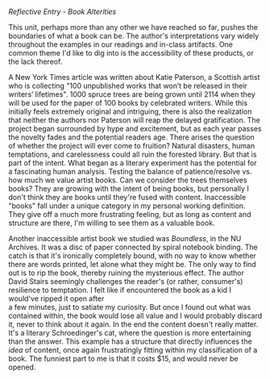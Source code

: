 _Reflective Entry - Book Alterities_

This unit, perhaps more than any other we have reached so far, pushes the boundaries of what a book can be. The author's interpretations 
vary widely throughout the examples in our readings and in-class artifacts. One common theme I'd like to dig into is the accessibility of 
these products, or the lack thereof. 

A New York Times article was written about Katie Paterson, a Scottish artist who is collecting "100 unpublished works that won’t be 
released in their writers’ lifetimes". 1000 spruce trees are being grown until 2114 when they will be used for the paper of 100 books by 
celebrated writers. While this initially feels extremely original and intriguing, there is also the realization that neither the authors 
nor Paterson will reap the delayed gratification. The project began surrounded by hype and excitement, but as each year passes the novelty 
fades and the potential readers age. There arises the question of whether the project will ever come to fruition? Natural disasters, human
temptations, and carelessness could all ruin the forested library. But that is part of the intent. What began as a literary experiment has
the potential for a fascinating human analysis. Testing the balance of patience/resolve vs. how much we value artist books. Can we consider 
the trees themselves books? They are growing with the intent of being books, but personally I don't think they are books until they're 
fused with content. Inaccessible "books" fall under a unique category in my personal working definition. They give off a much more 
frustrating feeling, but as long as content and structure are there, I'm willing to see them as a valuable book.

Another inaccessible artist book we studied was _Boundless_, in the NU Archives. It was a disc of paper connected by spiral notebook 
binding. The catch is that it's ironically completely bound, with no way to know whether there are words printed, let alone what they might 
be. The only way to find out is to rip the book, thereby ruining the mysterious effect. The author David Stairs seemingly challenges the 
reader's (or rather, consumer's) resilience to temptation. I felt like if encountered the book as a kid  I would've ripped it open after  
a few minutes, just to satiate my curiosity. But once I found out what was contained within, the book would lose all value and I would 
probably discard it, never to think about it again. In the end the content doesn't really matter. It's a literary Schroedinger's cat, where 
the question is more entertaining than the answer. This example has a structure that directly influences the *idea* of content, once again 
frustratingly fitting within my classification of a book. The funniest part to me is that it costs $15, and would never be opened. 

